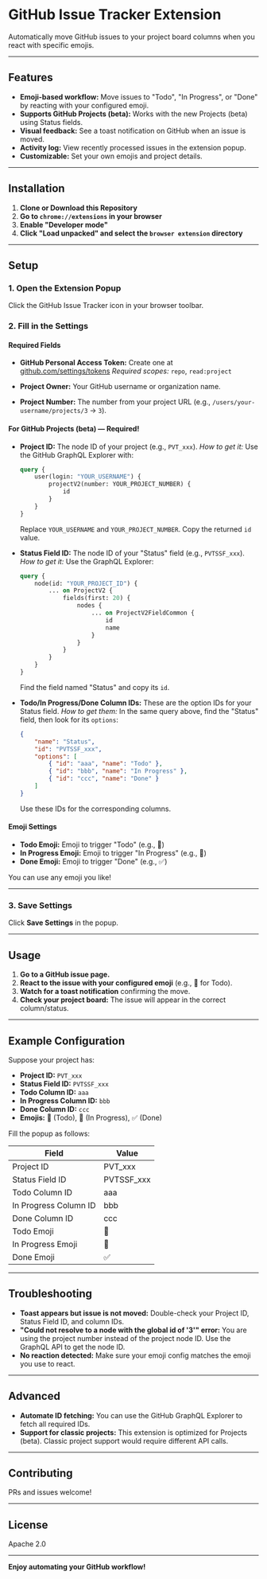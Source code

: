 # GitHub Issue Tracker Extension

Automatically move GitHub issues to your project board columns when you react with specific emojis.

---

## Features

- **Emoji-based workflow:** Move issues to "Todo", "In Progress", or "Done" by reacting with your configured emoji.
- **Supports GitHub Projects (beta):** Works with the new Projects (beta) using Status fields.
- **Visual feedback:** See a toast notification on GitHub when an issue is moved.
- **Activity log:** View recently processed issues in the extension popup.
- **Customizable:** Set your own emojis and project details.

---

## Installation

1. **Clone or Download this Repository**
2. **Go to `chrome://extensions` in your browser**
3. **Enable "Developer mode"**
4. **Click "Load unpacked" and select the `browser extension` directory**

---

## Setup

### 1. Open the Extension Popup

Click the GitHub Issue Tracker icon in your browser toolbar.

### 2. Fill in the Settings

#### **Required Fields**

- **GitHub Personal Access Token:**
  Create one at [github.com/settings/tokens](https://github.com/settings/tokens)
  _Required scopes:_ `repo`, `read:project`

- **Project Owner:**
  Your GitHub username or organization name.

- **Project Number:**
  The number from your project URL (e.g., `/users/your-username/projects/3` → `3`).

#### **For GitHub Projects (beta) — Required!**

- **Project ID:**
  The node ID of your project (e.g., `PVT_xxx`).
  _How to get it:_
  Use the GitHub GraphQL Explorer with:

    ```graphql
    query {
    	user(login: "YOUR_USERNAME") {
    		projectV2(number: YOUR_PROJECT_NUMBER) {
    			id
    		}
    	}
    }
    ```

    Replace `YOUR_USERNAME` and `YOUR_PROJECT_NUMBER`.
    Copy the returned `id` value.

- **Status Field ID:**
  The node ID of your "Status" field (e.g., `PVTSSF_xxx`).
  _How to get it:_
  Use the GraphQL Explorer:

    ```graphql
    query {
    	node(id: "YOUR_PROJECT_ID") {
    		... on ProjectV2 {
    			fields(first: 20) {
    				nodes {
    					... on ProjectV2FieldCommon {
    						id
    						name
    					}
    				}
    			}
    		}
    	}
    }
    ```

    Find the field named "Status" and copy its `id`.

- **Todo/In Progress/Done Column IDs:**
  These are the option IDs for your Status field.
  _How to get them:_
  In the same query above, find the "Status" field, then look for its `options`:
    ```json
    {
    	"name": "Status",
    	"id": "PVTSSF_xxx",
    	"options": [
    		{ "id": "aaa", "name": "Todo" },
    		{ "id": "bbb", "name": "In Progress" },
    		{ "id": "ccc", "name": "Done" }
    	]
    }
    ```
    Use these IDs for the corresponding columns.

#### **Emoji Settings**

- **Todo Emoji:** Emoji to trigger "Todo" (e.g., 👀)
- **In Progress Emoji:** Emoji to trigger "In Progress" (e.g., 🚀)
- **Done Emoji:** Emoji to trigger "Done" (e.g., ✅)

You can use any emoji you like!

---

### 3. Save Settings

Click **Save Settings** in the popup.

---

## Usage

1. **Go to a GitHub issue page.**
2. **React to the issue with your configured emoji** (e.g., 👀 for Todo).
3. **Watch for a toast notification** confirming the move.
4. **Check your project board:**
   The issue will appear in the correct column/status.

---

## Example Configuration

Suppose your project has:

- **Project ID:** `PVT_xxx`
- **Status Field ID:** `PVTSSF_xxx`
- **Todo Column ID:** `aaa`
- **In Progress Column ID:** `bbb`
- **Done Column ID:** `ccc`
- **Emojis:** 👀 (Todo), 🚀 (In Progress), ✅ (Done)

Fill the popup as follows:

| Field                 | Value      |
| --------------------- | ---------- |
| Project ID            | PVT_xxx    |
| Status Field ID       | PVTSSF_xxx |
| Todo Column ID        | aaa        |
| In Progress Column ID | bbb        |
| Done Column ID        | ccc        |
| Todo Emoji            | 👀         |
| In Progress Emoji     | 🚀         |
| Done Emoji            | ✅         |

---

## Troubleshooting

- **Toast appears but issue is not moved:**
  Double-check your Project ID, Status Field ID, and column IDs.
- **"Could not resolve to a node with the global id of '3'" error:**
  You are using the project number instead of the project node ID. Use the GraphQL API to get the node ID.
- **No reaction detected:**
  Make sure your emoji config matches the emoji you use to react.

---

## Advanced

- **Automate ID fetching:**
  You can use the GitHub GraphQL Explorer to fetch all required IDs.
- **Support for classic projects:**
  This extension is optimized for Projects (beta). Classic project support would require different API calls.

---

## Contributing

PRs and issues welcome!

---

## License

Apache 2.0

---

**Enjoy automating your GitHub workflow!**
